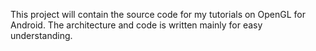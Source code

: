 This project will contain the source code for my tutorials on OpenGL for Android. The architecture and code is written mainly for easy understanding.